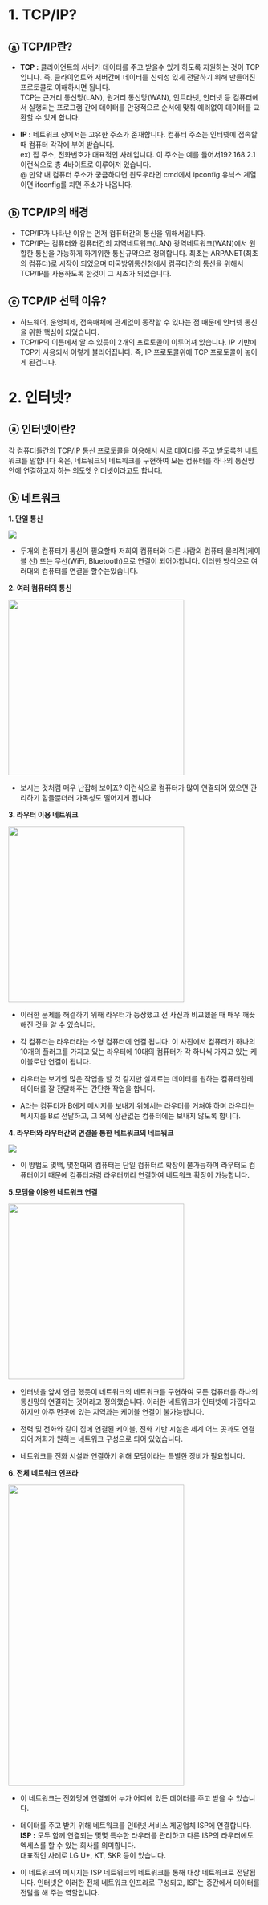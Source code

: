 # 1. TCP/IP?

## ⓐ TCP/IP란?
* **TCP :** 클라이언트와 서버가 데이터를 주고 받을수 있게 하도록 지원하는 것이 TCP입니다. 즉, 클라이언트와 서버간에 데이터를 신뢰성 있게 전달하기 위해 만들어진 프로토콜로 이해하시면 됩니다.<br>
TCP는 근거리 통신망(LAN), 원거리 통신망(WAN), 인트라넷, 인터넷 등 컴퓨터에서 실행되는 프로그램 간에 데이터를 안정적으로 순서에 맞춰 에러없이 데이터를 교환할 수 있게 합니다.

* **IP :** 네트워크 상에서는 고유한 주소가 존재합니다. 컴퓨터 주소는 인터넷에 접속할때 컴퓨터 각각에 부여 받습니다.  
ex) 집 주소, 전화번호가 대표적인 사례입니다. 이 주소는  예를 들어서192.168.2.1 이런식으로 총 4바이트로 이루어져 있습니다.<br>
@ 만약 내 컴퓨터 주소가 궁금하다면 윈도우라면 cmd에서 ipconfig 유닉스 계열이면 ifconfig를 치면 주소가 나옵니다.

## ⓑ TCP/IP의 배경
* TCP/IP가 나타난 이유는 먼저 컴퓨터간의 통신을 위해서입니다.
* TCP/IP는 컴퓨터와 컴퓨터간의 지역네트워크(LAN) 광역네트워크(WAN)에서 원할한 통신을 가능하게 하기위한 통신규약으로 정의합니다. 최초는 ARPANET(최초의 컴퓨터)로 시작이 되었으며 미국방위통신청에서 컴퓨터간의 통신을 위해서 TCP/IP를 사용하도록 한것이 그 시초가 되었습니다.

## ⓒ TCP/IP 선택 이유?
* 하드웨어, 운영체제, 접속매체에 관계없이 동작할 수 있다는 점 때문에 인터넷 통신을 위한 핵심이 되었습니다.
* TCP/IP의 이름에서 알 수 있듯이 2개의 프로토콜이 이루어져 있습니다. IP 기반에 TCP가 사용되서 이렇게 불리어집니다. 즉, IP 프로토콜위에 TCP 프로토콜이 놓이게 된겁니다.

# 2. 인터넷?
## ⓐ 인터넷이란?
각 컴퓨터들간의 TCP/IP 통신 프로토콜을 이용해서 서로 데이터를 주고 받도록한 네트워크를 말합니다 혹은, 네트워크의 네트워크를 구현하여 모든 컴퓨터를 하나의 통신망 안에 연결하고자 하는 의도엣 인터넷이라고도 합니다.

## ⓑ 네트워크

**1. 단일 통신**


<img src="https://img1.daumcdn.net/thumb/R1280x0/?scode=mtistory2&fname=https%3A%2F%2Fblog.kakaocdn.net%2Fdn%2FdQgzYe%2FbtqTcQXEZmq%2FKb26sNOu1MnNRI9bQONtx1%2Fimg.png" > <br>
- 두개의 컴퓨터가 통신이 필요할때 저희의 컴퓨터와 다른 사람의 컴퓨터 물리적(케이블 선) 또는 무선(WiFi, Bluetooth)으로 연결이 되어야합니다. 이러한 방식으로 여러대의 컴퓨터를 연결을 할수는있습니다.

**2. 여러 컴퓨터의 통신**


<img src="https://img1.daumcdn.net/thumb/R1280x0/?scode=mtistory2&fname=https%3A%2F%2Fblog.kakaocdn.net%2Fdn%2FcibDry%2FbtqS29c9Xfw%2FwflLiKKdsMbvar8XbLSVl1%2Fimg.png" width="350px">


- 보시는 것처럼 매우 난잡해 보이죠? 이런식으로 컴퓨터가 많이 연결되어 있으면 관리하기 힘들뿐더러 가독성도 떨어지게 됩니다.

**3. 라우터 이용 네트워크**


<img src="https://img1.daumcdn.net/thumb/R1280x0/?scode=mtistory2&fname=https%3A%2F%2Fblog.kakaocdn.net%2Fdn%2FzcfiH%2FbtqS1V7ksYm%2FJF2n5ssL6IBbm7uRmWtRvK%2Fimg.png" width="350px">


- 이러한 문제를 해결하기 위해 라우터가 등장했고 전 사진과 비교했을 때 매우 깨끗해진 것을 알 수 있습니다.

- 각 컴퓨터는 라우터라는 소형 컴퓨터에 연결 됩니다. 이 사진에서 컴퓨터가 하나의 10개의 플러그를 가지고 있는 라우터에 10대의 컴퓨터가 각 하나씩 가지고 있는 케이블로만 연결이 됩니다.<br>

- 라우터는 보기엔 많은 작업을 할 것 같지만 실제로는 데이터를 원하는 컴퓨터한테 데이터를 잘 전달해주는 간단한 작업을 합니다.

- A라는 컴퓨터가 B에게 메시지를 보내기 위해서는 라우터를 거쳐야 하며 라우터는 메시지를 B로 전달하고, 그 외에 상관없는 컴퓨터에는 보내지 않도록 합니다. <br>

**4. 라우터와 라우터간의 연결을 통한 네트워크의 네트워크**

<img src="https://img1.daumcdn.net/thumb/R1280x0/?scode=mtistory2&fname=https%3A%2F%2Fblog.kakaocdn.net%2Fdn%2FbtfgF6%2FbtqS1VlW2xI%2FNq7TWrcz9C5aIwTOIYYgp1%2Fimg.png">


- 이 방법도 몇백, 몇천대의 컴퓨터는 단일 컴퓨터로 확장이 불가능하며 라우터도 컴퓨터이기 때문에 컴퓨터처럼 라우터끼리 연결하여 네트워크 확장이 가능합니다.

**5.모뎀을 이용한 네트워크 연결**


<img src="https://img1.daumcdn.net/thumb/R1280x0/?scode=mtistory2&fname=https%3A%2F%2Fblog.kakaocdn.net%2Fdn%2Fdk7h7I%2FbtqS295lORM%2FNGqb2QqcbRSBy3No7ns8M1%2Fimg.png" width="350px">

- 인터넷을 앞서 언급 했듯이 네트워크의 네트워크를 구현하여 모든 컴퓨터를 하나의 통신망의 연결하는 것이라고 정의했습니다. 이러한 네트워크가 인터넷에 가깝다고 하지만 아주 먼곳에 있는 지역과는 케이블 연결이 불가능합니다. 

- 전력 및 전화와 같이 집에 연결된 케이블, 전화 기반 시설은 세계 어느 곳과도 연결되어 저희가 원하는 네트워크 구성으로 되어 있었습니다.

- 네트워크를 전화 시설과 연결하기 위해 모뎀이라는 특별한 장비가 필요합니다. 

**6. 전체 네트워크 인프라**


<img src="https://img1.daumcdn.net/thumb/R1280x0/?scode=mtistory2&fname=https%3A%2F%2Fblog.kakaocdn.net%2Fdn%2Fmk65I%2FbtqS29EeMIV%2FDWTGDmvx0JeBUCzzkcWWhK%2Fimg.png" width="350px" height="600px">

- 이 네트워크는 전화망에 연결되어 누가 어디에 있든 데이터를 주고 받을 수 있습니다.

- 데이터를 주고 받기 위해 네트워크를 인터넷 서비스 제공업체 ISP에 연결합니다.<br>
**ISP :** 모두 함께 연결되는 몇몇 특수한 라우터를 관리하고 다른 ISP의 라우터에도 엑세스를 할 수 있는 회사를 의미합니다. <br> 대표적인 사례로 LG U+, KT, SKR 등이 있습니다.

- 이 네트워크의 메시지는 ISP 네트워크의 네트워크를 통해 대상 네트워크로 전달됩니다. 인터넷은 이러한 전체 네트워크 인프라로 구성되고, ISP는 중간에서 데이터를 전달을 해 주는 역할입니다.







